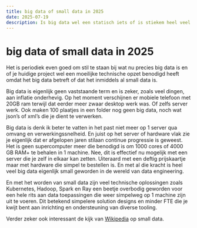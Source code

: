 ```yaml
---
title: big data of small data in 2025
date: 2025-07-19
description: Is big data wel een statisch iets of is stiekem heel veel data toepassingen small data geworden door technische vooruitgang? 
---
```


# big data of small data in 2025

Het is periodiek even goed om stil te staan bij wat nu precies big data is en of je huidige project wel een moeilijke technische opzet benodigd heeft omdat het big data betreft of dat het inmiddels al small data is. 

Big data is eigenlijk geen vaststaande term en is zeker, zoals veel dingen, aan inflatie onderhevig. 
Op het moment verschijnen er mobiele telefoon met 20GB ram terwijl dat eerder meer zwaar desktop werk was. 
Of zelfs server werk. 
Ook maken 100 plaatjes in een folder nog geen big data, noch wat json’s of xml’s die je dient te verwerken. 

Big data is denk ik beter te vatten in het past niet meer op 1 server qua omvang en verwerkingssnelheid. 
En juist op het server of hardware vlak zie je eigenlijk dat er afgelopen jaren stilaan continue progressie is geweest. 
Het is geen supercomputer meer die benodigd is om 1000 cores of 4000 GB RAM+ te behalen in 1 machine. 
Nee, dit is effectief nu mogelijk met een server die je zelf in elkaar kan zetten. 
Uiteraard met een deftig prijskaartje maar met hardware die simpel te bestellen is. 
En met al die kracht is heel veel big data eigenlijk small geworden in de wereld van data engineering. 

En met het worden van small data zijn veel technische oplossingen zoals Kubernetes, Hadoop, Spark en Ray een beetje overbodig geworden voor een hele rits aan data toepassingen die weer simpelweg op 1 machine zijn uit te voeren. Dit betekend simpelere solution designs en minder FTE die je kwijt bent aan inrichting en ondersteuning van diverse tooling. 

Verder zeker ook interessant de kijk van [Wikipedia](https://en.m.wikipedia.org/wiki/Small_data) op small data. 